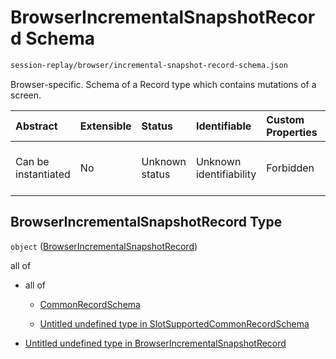 # BrowserIncrementalSnapshotRecord Schema

```txt
session-replay/browser/incremental-snapshot-record-schema.json
```

Browser-specific. Schema of a Record type which contains mutations of a screen.

| Abstract            | Extensible | Status         | Identifiable            | Custom Properties | Additional Properties | Access Restrictions | Defined In                                                                                                                              |
| :------------------ | :--------- | :------------- | :---------------------- | :---------------- | :-------------------- | :------------------ | :-------------------------------------------------------------------------------------------------------------------------------------- |
| Can be instantiated | No         | Unknown status | Unknown identifiability | Forbidden         | Allowed               | none                | [incremental-snapshot-record-schema.json](../out/session-replay/browser/incremental-snapshot-record-schema.json "open original schema") |

## BrowserIncrementalSnapshotRecord Type

`object` ([BrowserIncrementalSnapshotRecord](incremental-snapshot-record-schema.md))

all of

* all of

  * [CommonRecordSchema](_common-record-schema.md "check type definition")

  * [Untitled undefined type in SlotSupportedCommonRecordSchema](_slot-supported-common-record-schema-allof-1.md "check type definition")

* [Untitled undefined type in BrowserIncrementalSnapshotRecord](incremental-snapshot-record-schema-allof-1.md "check type definition")
